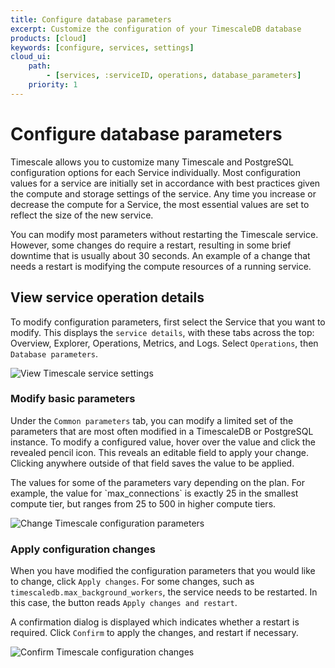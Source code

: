 ```yaml
---
title: Configure database parameters
excerpt: Customize the configuration of your TimescaleDB database
products: [cloud]
keywords: [configure, services, settings]
cloud_ui:
    path:
        - [services, :serviceID, operations, database_parameters]
    priority: 1
---
```


# Configure database parameters

Timescale allows you to customize many Timescale and PostgreSQL
configuration options for each Service individually. Most configuration values
for a service are initially set in accordance with best practices given the
compute and storage settings of the service. Any time you increase or decrease
the compute for a Service, the most essential values are set to reflect the size
of the new service.

<Highlight type="warning">
You can modify most parameters without restarting the Timescale service.
However, some changes do require a restart, resulting in some brief downtime
that is usually about 30&nbsp;seconds. An example of a change that needs a
restart is modifying the compute resources of a running service.
</Highlight>

## View service operation details

To modify configuration parameters, first select the Service that you want to
modify. This displays the `service details`, with these tabs across the top:
Overview, Explorer, Operations, Metrics, and Logs. Select `Operations`, then
`Database parameters`.

<img class="main-content__illustration"
src="https://s3.amazonaws.com/assets.timescale.com/docs/images/tsc-settings.png"
alt="View Timescale service settings"/>

### Modify basic parameters

Under the `Common parameters` tab, you can modify a limited set of the
parameters that are most often modified in a TimescaleDB or PostgreSQL instance.
To modify a configured value, hover over the value and click the revealed pencil
icon. This reveals an editable field to apply your change. Clicking anywhere
outside of that field saves the value to be applied.

<Highlight type="note">
The values for some of the parameters vary depending on the plan. For example,
the value for `max_connections` is exactly 25 in the smallest compute tier, but
ranges from 25 to 500 in higher compute tiers.
</Highlight>

<img class="main-content__illustration"
src="https://s3.amazonaws.com/assets.timescale.com/docs/images/tsc-settings-change.png"
alt="Change Timescale configuration parameters"/>

### Apply configuration changes

When you have modified the configuration parameters that you would like to
change, click `Apply changes`. For some changes, such as
`timescaledb.max_background_workers`, the service needs to be restarted. In this
case, the button reads `Apply changes and restart`.

A confirmation dialog is displayed which indicates whether a restart is
required. Click `Confirm` to apply the changes, and restart if necessary.

<img class="main-content__illustration"
src="https://s3.amazonaws.com/assets.timescale.com/docs/images/tsc-settings-confirm.png"
alt="Confirm Timescale configuration changes"/>

